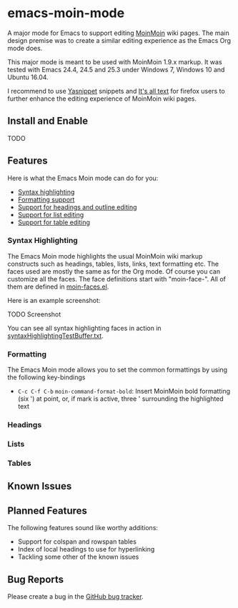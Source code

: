 # emacs-moin-mode
A major mode for Emacs to support editing [MoinMoin](https://moinmo.in/) wiki pages. The main design premise was to create a similar editing experience as the Emacs Org mode does.

This major mode is meant to be used with MoinMoin 1.9.x markup. It was tested with Emacs 24.4, 24.5 and 25.3 under Windows 7, Windows 10 and Ubuntu 16.04.

I recommend to use [Yasnippet](https://github.com/joaotavora/yasnippet) snippets and [It's all text](https://addons.mozilla.org/en-US/firefox/addon/its-all-text/) for firefox users to further enhance the editing experience of MoinMoin wiki pages.

## Install and Enable 

TODO

## Features

Here is what the Emacs Moin mode can do for you:
  * [Syntax highlighting](#syntax-highlighting)
  * [Formatting support](#formatting)
  * [Support for headings and outline editing](#headings)
  * [Support for list editing](#lists)
  * [Support for table editing](#lables)

### Syntax Highlighting

The Emacs Moin mode highlights the usual MoinMoin wiki markup constructs such as headings, tables, lists, links, text formatting etc. The faces used are mostly the same as for the Org mode. Of course you can customize all the faces. The face definitions start with "moin-face-". All of them are defined in [moin-faces.el](moin-faces.el).

Here is an example screenshot:

TODO Screenshot

You can see all syntax highlighting faces in action in  [syntaxHighlightingTestBuffer.txt](syntaxHighlightingTestBuffer.txt).

### Formatting

The Emacs Moin mode allows you to set the common formattings by using the following key-bindings

  * `C-c C-f C-b` `moin-command-format-bold`: Insert MoinMoin bold formatting (six ') at point, or, if mark is active, three ' surrounding the highlighted text

### Headings
### Lists
### Tables

## Known Issues
## Planned Features

The following features sound like worthy additions:
  * Support for colspan and rowspan tables
  * Index of local headings to use for hyperlinking
  * Tackling some other of the known issues

## Bug Reports

Please create a bug in the [GitHub bug tracker](https://github.com/jebbard/emacs-moin-mode/issues).
